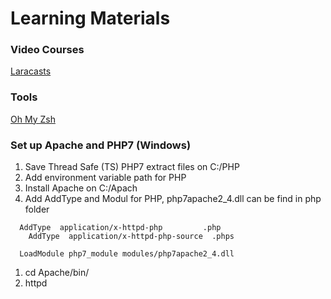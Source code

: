 # Learning Materials
### Video Courses
[Laracasts](https://laracasts.com)

### Tools
[Oh My Zsh](https://ohmyz.sh/)


### Set up Apache and PHP7 (Windows)
1. Save Thread Safe (TS) PHP7 extract files on C:/PHP
1. Add environment variable path for PHP
1. Install Apache on C:/Apach
1. Add AddType and Modul for PHP, php7apache2_4.dll can be find in php folder
```
  AddType  application/x-httpd-php         .php
	AddType  application/x-httpd-php-source  .phps
  
  LoadModule php7_module modules/php7apache2_4.dll
```
1. cd Apache/bin/
1. httpd
